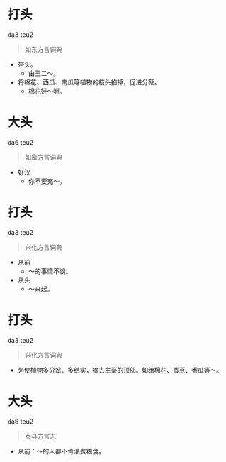 # 打头
da3 teu2
> 如东方言词典
- 带头。
  - 由王二～。
- 将棉花、西瓜、南瓜等植物的枝头掐掉，促进分蘖。
  - 棉花好～啊。

# 大头
da6 teu2
> 如皋方言词典
- 好汉
  - 你不要充～。

# 打头
da3 teu2
> 兴化方言词典
- 从前
  - ～的事情不谈。
- 从头
  - ～来起。

# 打头
da3 teu2
> 兴化方言词典
- 为使植物多分岔、多结实，摘去主茎的顶部。如给棉花、蚕豆、香瓜等～。

# 大头
da6 teu2
> 泰县方言志
- 从前：～的人都不肯浪费粮食。
